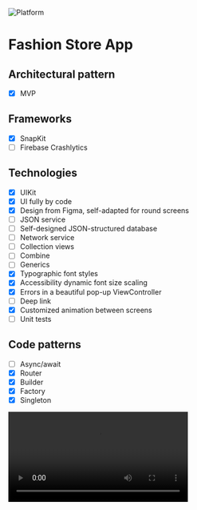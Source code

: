![Platform][platform-image]

# Fashion Store App

## Architectural pattern
- [x] MVP 

## Frameworks
- [x] SnapKit
- [ ] Firebase Crashlytics

## Technologies
- [x] UIKit
- [x] UI fully by code
- [x] Design from Figma, self-adapted for round screens
- [ ] JSON service
- [ ] Self-designed JSON-structured database
- [ ] Network service
- [ ] Collection views
- [ ] Combine
- [ ] Generics
- [x] Typographic font styles
- [x] Accessibility dynamic font size scaling
- [x] Errors in a beautiful pop-up ViewController
- [ ] Deep link
- [x] Customized animation between screens
- [ ] Unit tests

## Code patterns
- [ ] Async/await
- [x] Router
- [x] Builder
- [x] Factory
- [x] Singleton

<video src="PresentationMedia/FashionStore.mov" width="360"/> <video src="PresentationMedia/DynamicFontDesign.mov" width="360"/> 

<!-- URL's -->
[platform-image]: https://img.shields.io/badge/Platform-iOS-green.svg